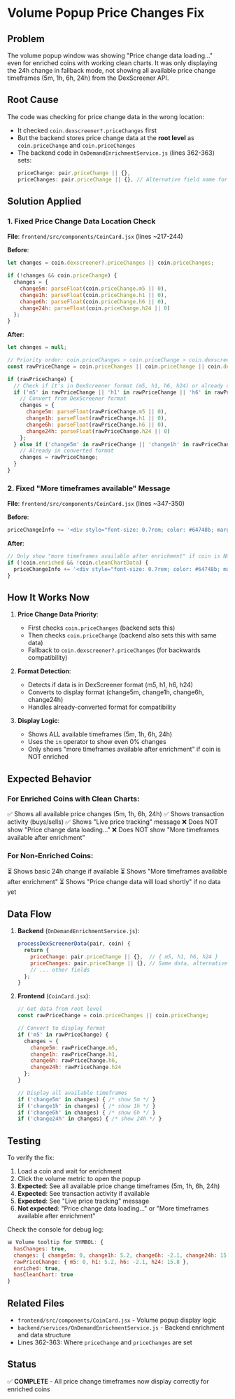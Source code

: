 # Volume Popup Price Changes Fix

## Problem
The volume popup window was showing "Price change data loading..." even for enriched coins with working clean charts. It was only displaying the 24h change in fallback mode, not showing all available price change timeframes (5m, 1h, 6h, 24h) from the DexScreener API.

## Root Cause
The code was checking for price change data in the wrong location:
- It checked `coin.dexscreener?.priceChanges` first
- But the backend stores price change data at the **root level** as `coin.priceChange` and `coin.priceChanges`
- The backend code in `OnDemandEnrichmentService.js` (lines 362-363) sets:
  ```javascript
  priceChange: pair.priceChange || {},
  priceChanges: pair.priceChange || {}, // Alternative field name for compatibility
  ```

## Solution Applied

### 1. Fixed Price Change Data Location Check
**File**: `frontend/src/components/CoinCard.jsx` (lines ~217-244)

**Before**:
```javascript
let changes = coin.dexscreener?.priceChanges || coin.priceChanges;

if (!changes && coin.priceChange) {
  changes = {
    change5m: parseFloat(coin.priceChange.m5 || 0),
    change1h: parseFloat(coin.priceChange.h1 || 0),
    change6h: parseFloat(coin.priceChange.h6 || 0),
    change24h: parseFloat(coin.priceChange.h24 || 0)
  };
}
```

**After**:
```javascript
let changes = null;

// Priority order: coin.priceChanges > coin.priceChange > coin.dexscreener?.priceChanges
const rawPriceChange = coin.priceChanges || coin.priceChange || coin.dexscreener?.priceChanges;

if (rawPriceChange) {
  // Check if it's in DexScreener format (m5, h1, h6, h24) or already converted
  if ('m5' in rawPriceChange || 'h1' in rawPriceChange || 'h6' in rawPriceChange || 'h24' in rawPriceChange) {
    // Convert from DexScreener format
    changes = {
      change5m: parseFloat(rawPriceChange.m5 || 0),
      change1h: parseFloat(rawPriceChange.h1 || 0),
      change6h: parseFloat(rawPriceChange.h6 || 0),
      change24h: parseFloat(rawPriceChange.h24 || 0)
    };
  } else if ('change5m' in rawPriceChange || 'change1h' in rawPriceChange || 'change6h' in rawPriceChange || 'change24h' in rawPriceChange) {
    // Already in converted format
    changes = rawPriceChange;
  }
}
```

### 2. Fixed "More timeframes available" Message
**File**: `frontend/src/components/CoinCard.jsx` (lines ~347-350)

**Before**:
```javascript
priceChangeInfo += '<div style="font-size: 0.7rem; color: #64748b; margin-top: 8px; text-align: center;">📊 More timeframes available after enrichment</div>';
```

**After**:
```javascript
// Only show "more timeframes available after enrichment" if coin is NOT yet enriched
if (!coin.enriched && !coin.cleanChartData) {
  priceChangeInfo += '<div style="font-size: 0.7rem; color: #64748b; margin-top: 8px; text-align: center;">📊 More timeframes available after enrichment</div>';
}
```

## How It Works Now

1. **Price Change Data Priority**:
   - First checks `coin.priceChanges` (backend sets this)
   - Then checks `coin.priceChange` (backend also sets this with same data)
   - Fallback to `coin.dexscreener?.priceChanges` (for backwards compatibility)

2. **Format Detection**:
   - Detects if data is in DexScreener format (m5, h1, h6, h24)
   - Converts to display format (change5m, change1h, change6h, change24h)
   - Handles already-converted format for compatibility

3. **Display Logic**:
   - Shows ALL available timeframes (5m, 1h, 6h, 24h)
   - Uses the `in` operator to show even 0% changes
   - Only shows "more timeframes available after enrichment" if coin is NOT enriched

## Expected Behavior

### For Enriched Coins with Clean Charts:
✅ Shows all available price changes (5m, 1h, 6h, 24h)
✅ Shows transaction activity (buys/sells)
✅ Shows "Live price tracking" message
❌ Does NOT show "Price change data loading..."
❌ Does NOT show "More timeframes available after enrichment"

### For Non-Enriched Coins:
⏳ Shows basic 24h change if available
⏳ Shows "More timeframes available after enrichment"
⏳ Shows "Price change data will load shortly" if no data yet

## Data Flow

1. **Backend** (`OnDemandEnrichmentService.js`):
   ```javascript
   processDexScreenerData(pair, coin) {
     return {
       priceChange: pair.priceChange || {},  // { m5, h1, h6, h24 }
       priceChanges: pair.priceChange || {}, // Same data, alternative field
       // ... other fields
     };
   }
   ```

2. **Frontend** (`CoinCard.jsx`):
   ```javascript
   // Get data from root level
   const rawPriceChange = coin.priceChanges || coin.priceChange;
   
   // Convert to display format
   if ('m5' in rawPriceChange) {
     changes = {
       change5m: rawPriceChange.m5,
       change1h: rawPriceChange.h1,
       change6h: rawPriceChange.h6,
       change24h: rawPriceChange.h24
     };
   }
   
   // Display all available timeframes
   if ('change5m' in changes) { /* show 5m */ }
   if ('change1h' in changes) { /* show 1h */ }
   if ('change6h' in changes) { /* show 6h */ }
   if ('change24h' in changes) { /* show 24h */ }
   ```

## Testing

To verify the fix:

1. Load a coin and wait for enrichment
2. Click the volume metric to open the popup
3. **Expected**: See all available price change timeframes (5m, 1h, 6h, 24h)
4. **Expected**: See transaction activity if available
5. **Expected**: See "Live price tracking" message
6. **Not expected**: "Price change data loading..." or "More timeframes available after enrichment"

Check the console for debug log:
```javascript
📊 Volume tooltip for SYMBOL: {
  hasChanges: true,
  changes: { change5m: 0, change1h: 5.2, change6h: -2.1, change24h: 15.8 },
  rawPriceChange: { m5: 0, h1: 5.2, h6: -2.1, h24: 15.8 },
  enriched: true,
  hasCleanChart: true
}
```

## Related Files
- `frontend/src/components/CoinCard.jsx` - Volume popup display logic
- `backend/services/OnDemandEnrichmentService.js` - Backend enrichment and data structure
- Lines 362-363: Where `priceChange` and `priceChanges` are set

## Status
✅ **COMPLETE** - All price change timeframes now display correctly for enriched coins
